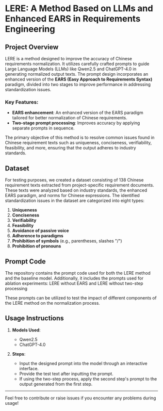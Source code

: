 # LERE: A Method Based on LLMs and Enhanced EARS in Requirements Engineering

## Project Overview
LERE is a method designed to improve the accuracy of Chinese requirements normalization. It utilizes carefully crafted prompts to guide Large Language Models (LLMs) like Qwen2.5 and ChatGPT-4.0 in generating normalized output texts. The prompt design incorporates an enhanced version of the **EARS (Easy Approach to Requirements Syntax)** paradigm, divided into two stages to improve performance in addressing standardization issues.

### Key Features:
- **EARS enhancement**: An enhanced version of the EARS paradigm tailored for better normalization of Chinese requirements.
- **Two-stage prompt processing**: Improves accuracy by applying separate prompts in sequence.

The primary objective of this method is to resolve common issues found in Chinese requirement texts such as uniqueness, conciseness, verifiability, feasibility, and more, ensuring that the output adheres to industry standards.

## Dataset
For testing purposes, we created a dataset consisting of 138 Chinese requirement texts extracted from project-specific requirement documents. These texts were analyzed based on industry standards, the enhanced EARS paradigm, and norms for Chinese expressions. The identified standardization issues in the dataset are categorized into eight types:

1. **Uniqueness**
2. **Conciseness**
3. **Verifiability**
4. **Feasibility**
5. **Avoidance of passive voice**
6. **Adherence to paradigms**
7. **Prohibition of symbols** (e.g., parentheses, slashes "/")
8. **Prohibition of pronouns**

## Prompt Code
The repository contains the prompt code used for both the LERE method and the baseline model. Additionally, it includes the prompts used for ablation experiments: LERE without EARS  and LERE without two-step processing

These prompts can be utilized to test the impact of different components of the LERE method on the normalization process.

## Usage Instructions
1. **Models Used**: 
   - Qwen2.5
   - ChatGPT-4.0
   
2. **Steps**:
   - Input the designed prompt into the model through an interactive interface.
   - Provide the test text after inputting the prompt.
   - If using the two-step process, apply the second step's prompt to the output generated from the first step.

---

Feel free to contribute or raise issues if you encounter any problems during usage!
